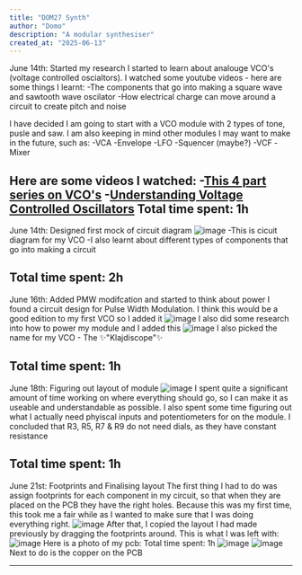 ```yaml
---
title: "DOM27 Synth"
author: "Domo"
description: "A modular synthesiser"
created_at: "2025-06-13"
---
```

June 14th: Started my research
I started to learn about analouge VCO's (voltage controlled oscialtors). I watched some youtube videos - here are some things I learnt:
-The components that go into making a square wave and sawtooth wave oscilator
-How electrical charge can move around a circuit to create pitch and noise

I have decided I am going to start with a VCO module with 2 types of tone, pusle and saw.
I am also keeping in mind other modules I may want to make in the future, such as:
-VCA
-Envelope
-LFO
-Squencer (maybe?)
-VCF
-Mixer

Here are some videos I watched:
-[This 4 part series on VCO's](https://www.youtube.com/watch?v=QBatvo8bCa4)
-[Understanding Voltage Controlled Oscillators](https://www.youtube.com/watch?v=kuo6Q0LuHNM&t=285s)
Total time spent: 1h
---
June 14th: Designed first mock of circuit diagram
![image](https://github.com/user-attachments/assets/d49c6159-f723-4ca2-8aff-d6fe6d3145dd)
-This is cicuit diagram for my VCO
-I also learnt about different types of components that go into making a circuit

Total time spent: 2h
---
June 16th: Added PMW modifcation and started to think about power
I found a circuit design for Pulse Width Modulation. I think this would be a good edition to my first VCO so I added it
![image](https://github.com/user-attachments/assets/996bc7d3-2a11-4343-816b-0eca4343fc95)
I also did some research into how to power my module and I added this 
![image](https://github.com/user-attachments/assets/7a879222-d634-4c3f-b445-59367e5db896)
I also picked the name for my VCO - The ✨"Klajdiscope"✨

Total time spent: 1h
---
June 18th: Figuring out layout of module
![image](https://github.com/user-attachments/assets/b7e92c2a-2a81-420e-85cf-6ebfada003bd)
I spent quite a significant amount of time working on where everything should go, so I can make it as useable and understandable as possible.
I also spent some time figuring out what I actually need phyiscal inputs and potentiometers for on the module. I concluded that R3, R5, R7 & R9 do not need dials, as they have constant resistance

Total time spent: 1h
---
June 21st: Footprints and Finalising layout
The first thing I had to do was assign footprints for each component in my circuit, so that when they are placed on the PCB they have the right holes. Because this was my first time, this took me a fair while as I wanted to make sure that I was doing everything right.
![image](https://github.com/user-attachments/assets/c6a2bb05-f537-4245-abf3-2664cd728ba4)
After that, I copied the layout I had made previously by dragging the footprints around. This is what I was left with:
![image](https://github.com/user-attachments/assets/9b2bbf0a-86d1-4d3c-ab3f-f8329e38811d)
Here is a photo of my pcb:
Total time spent: 1h
![image](https://github.com/user-attachments/assets/63b05e84-cbb9-4271-9207-5624a767d7f0)
![image](https://github.com/user-attachments/assets/1ac51430-a149-4c26-8193-a3dd4d0f86be)
Next to do is the copper on the PCB

---









